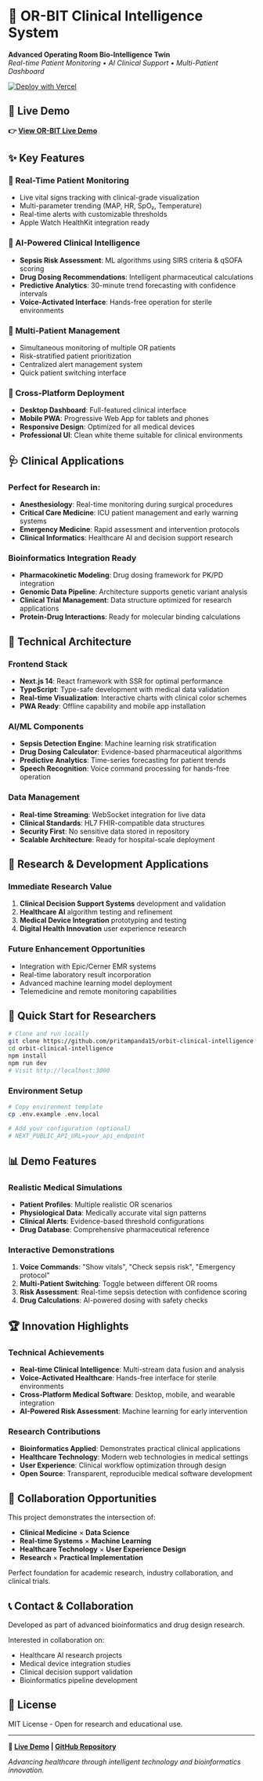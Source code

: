 # 🏥 OR-BIT Clinical Intelligence System

**Advanced Operating Room Bio-Intelligence Twin**  
*Real-time Patient Monitoring • AI Clinical Support • Multi-Patient Dashboard*

[![Deploy with Vercel](https://vercel.com/button)](https://oci.vercel.app)

## 🚀 Live Demo
**👉 [View OR-BIT Live Demo](https://orbit-clinical-intelligence.vercel.app)**

## ✨ Key Features

### 🔴 Real-Time Patient Monitoring
- Live vital signs tracking with clinical-grade visualization
- Multi-parameter trending (MAP, HR, SpO₂, Temperature)
- Real-time alerts with customizable thresholds
- Apple Watch HealthKit integration ready

### 🧠 AI-Powered Clinical Intelligence
- **Sepsis Risk Assessment**: ML algorithms using SIRS criteria & qSOFA scoring
- **Drug Dosing Recommendations**: Intelligent pharmaceutical calculations
- **Predictive Analytics**: 30-minute trend forecasting with confidence intervals
- **Voice-Activated Interface**: Hands-free operation for sterile environments

### 👥 Multi-Patient Management
- Simultaneous monitoring of multiple OR patients
- Risk-stratified patient prioritization
- Centralized alert management system
- Quick patient switching interface

### 📱 Cross-Platform Deployment
- **Desktop Dashboard**: Full-featured clinical interface
- **Mobile PWA**: Progressive Web App for tablets and phones
- **Responsive Design**: Optimized for all medical devices
- **Professional UI**: Clean white theme suitable for clinical environments

## 🩺 Clinical Applications

### Perfect for Research in:
- **Anesthesiology**: Real-time monitoring during surgical procedures
- **Critical Care Medicine**: ICU patient management and early warning systems
- **Emergency Medicine**: Rapid assessment and intervention protocols
- **Clinical Informatics**: Healthcare AI and decision support research

### Bioinformatics Integration Ready
- **Pharmacokinetic Modeling**: Drug dosing framework for PK/PD integration
- **Genomic Data Pipeline**: Architecture supports genetic variant analysis
- **Clinical Trial Management**: Data structure optimized for research applications
- **Protein-Drug Interactions**: Ready for molecular binding calculations

## 🎯 Technical Architecture

### Frontend Stack
- **Next.js 14**: React framework with SSR for optimal performance
- **TypeScript**: Type-safe development with medical data validation
- **Real-time Visualization**: Interactive charts with clinical color schemes
- **PWA Ready**: Offline capability and mobile app installation

### AI/ML Components
- **Sepsis Detection Engine**: Machine learning risk stratification
- **Drug Dosing Calculator**: Evidence-based pharmaceutical algorithms
- **Predictive Analytics**: Time-series forecasting for patient trends
- **Speech Recognition**: Voice command processing for hands-free operation

### Data Management
- **Real-time Streaming**: WebSocket integration for live data
- **Clinical Standards**: HL7 FHIR-compatible data structures
- **Security First**: No sensitive data stored in repository
- **Scalable Architecture**: Ready for hospital-scale deployment

## 🔬 Research & Development Applications

### Immediate Research Value
1. **Clinical Decision Support Systems** development and validation
2. **Healthcare AI** algorithm testing and refinement
3. **Medical Device Integration** prototyping and testing
4. **Digital Health Innovation** user experience research

### Future Enhancement Opportunities
- Integration with Epic/Cerner EMR systems
- Real-time laboratory result incorporation
- Advanced machine learning model deployment
- Telemedicine and remote monitoring capabilities

## 🚀 Quick Start for Researchers

```bash
# Clone and run locally
git clone https://github.com/pritampanda15/orbit-clinical-intelligence.git
cd orbit-clinical-intelligence
npm install
npm run dev
# Visit http://localhost:3000
```

### Environment Setup
```bash
# Copy environment template
cp .env.example .env.local

# Add your configuration (optional)
# NEXT_PUBLIC_API_URL=your_api_endpoint
```

## 📊 Demo Features

### Realistic Medical Simulations
- **Patient Profiles**: Multiple realistic OR scenarios
- **Physiological Data**: Medically accurate vital sign patterns
- **Clinical Alerts**: Evidence-based threshold configurations
- **Drug Database**: Comprehensive pharmaceutical reference

### Interactive Demonstrations
1. **Voice Commands**: "Show vitals", "Check sepsis risk", "Emergency protocol"
2. **Multi-Patient Switching**: Toggle between different OR rooms
3. **Risk Assessment**: Real-time sepsis detection with confidence scoring
4. **Drug Calculations**: AI-powered dosing with safety checks

## 🏆 Innovation Highlights

### Technical Achievements
- **Real-time Clinical Intelligence**: Multi-stream data fusion and analysis
- **Voice-Activated Healthcare**: Hands-free interface for sterile environments  
- **Cross-Platform Medical Software**: Desktop, mobile, and wearable integration
- **AI-Powered Risk Assessment**: Machine learning for early intervention

### Research Contributions
- **Bioinformatics Applied**: Demonstrates practical clinical applications
- **Healthcare Technology**: Modern web technologies in medical settings
- **User Experience**: Clinical workflow optimization through design
- **Open Source**: Transparent, reproducible medical software development

## 🤝 Collaboration Opportunities

This project demonstrates the intersection of:
- **Clinical Medicine** × **Data Science**
- **Real-time Systems** × **Machine Learning**
- **Healthcare Technology** × **User Experience Design**
- **Research** × **Practical Implementation**

Perfect foundation for academic research, industry collaboration, and clinical trials.

## 📞 Contact & Collaboration

Developed as part of advanced bioinformatics and drug design research. 

Interested in collaboration on:
- Healthcare AI research projects
- Medical device integration studies  
- Clinical decision support validation
- Bioinformatics pipeline development

## 📄 License

MIT License - Open for research and educational use.

---

**🔗 [Live Demo](https://orbit-clinical-intelligence.vercel.app) | [GitHub Repository](https://github.com/pritampanda15/orbit-clinical-intelligence)**

*Advancing healthcare through intelligent technology and bioinformatics innovation.*
